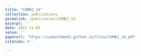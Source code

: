```yaml
---
title: "COMBJ_14"
collection: publications
permalink: /publication/COMBJ_14
excerpt: ''
date: 2021-11-03
venue: ''
paperurl: 'https://sumanthme03.github.io/files/COMBJ_14.pdf'
citation: #''

---
```


[Download paper here]: (https://sumanthme03.github.io/files/COMBJ_14.pdf)






